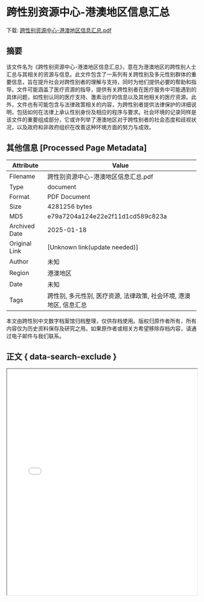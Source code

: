 # 跨性别资源中心-港澳地区信息汇总

<!-- tcd_download_link -->
下载: <a href="跨性别资源中心-港澳地区信息汇总.pdf" download>跨性别资源中心-港澳地区信息汇总.pdf</a>
<!-- tcd_download_link_end -->

## 摘要

<!-- tcd_abstract -->
该文件名为《跨性别资源中心-港澳地区信息汇总》，意在为港澳地区的跨性别人士汇总与其相关的资源与信息。此文件包含了一系列有关跨性别及多元性别群体的重要信息，旨在提升社会对跨性别者的理解与支持，同时为他们提供必要的帮助和指导。文件可能涵盖了医疗资源的指导，提供有关跨性别者在医疗服务中可能遇到的具体问题，如性别认同的医疗支持、激素治疗的信息以及其他相关的医疗资源。此外，文件也有可能包含与法律政策相关的内容，为跨性别者提供法律保护的详细说明，包括如何在法律上承认性别身份及相应的程序与要求。社会环境的记录同样是该文件的重要组成部分，它或许列举了港澳地区对于跨性别者的社会态度和歧视状况，以及政府和非政府组织在改善这种环境方面的努力与成效。

<!-- tcd_abstract_end -->

## 其他信息 [Processed Page Metadata]

| Attribute       | Value                                  |
|-----------------|----------------------------------------|
| Filename        | 跨性别资源中心-港澳地区信息汇总.pdf                             |
| Type            | document                                 |
| Format          | PDF Document                               |
| Size            | 4281256 bytes                           |
| MD5             | e79a7204a124e22e2f11d1cd589c823a                                  |
| Archived Date   | 2025-01-18                             |
| Original Link   | [Unknown link(update needed)]                         |
| Author          | 未知                               |
| Region          | 港澳地区                               |
| Date            | 未知                                 |
| Tags            | 跨性别, 多元性别, 医疗资源, 法律政策, 社会环境, 港澳地区, 信息汇总                                 |

本文由跨性别中文数字档案馆归档整理，仅供存档使用。版权归原作者所有，所有内容仅为历史资料保存及研究之用。如果原作者或相关方希望移除存档内容，请通过电子邮件与我们联系。

## 正文 { data-search-exclude }

<!-- tcd_main_text -->
<iframe src="../跨性别资源中心-港澳地区信息汇总.pdf" width="100%" height="600px">
    <p>无法显示PDF，请下载查看。</p>
</iframe>
<!-- tcd_main_text_end -->

